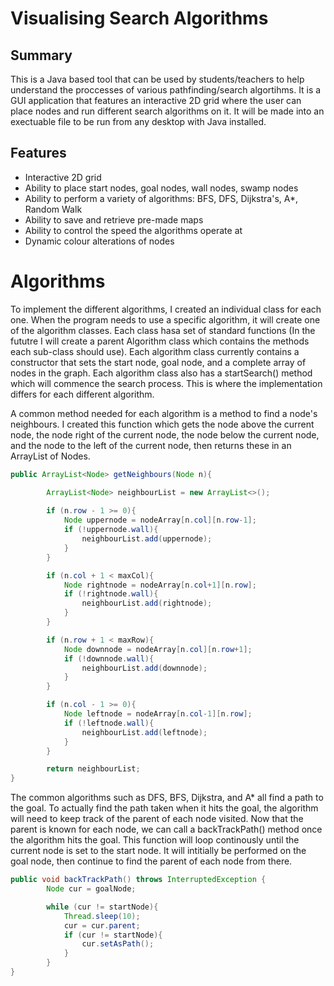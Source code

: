 # Visualising Search Algorithms

## Summary

This is a Java based tool that can be used by students/teachers to help understand the proccesses of various pathfinding/search algortihms. It is a GUI application that features an interactive 2D grid where the user can place nodes and run different search algorithms on it. It will be made into an exectuable file to be run from any desktop with Java installed.

## Features


- Interactive 2D grid
- Ability to place start nodes, goal nodes, wall nodes, swamp nodes
- Ability to perform a variety of algorithms: BFS, DFS, Dijkstra's, A*, Random Walk
- Ability to save and retrieve pre-made maps
- Ability to control the speed the algorithms operate at
- Dynamic colour alterations of nodes

# Algorithms

To implement the different algorithms, I created an individual class for each one. When the program needs to use a specific algorithm, it will create one of the algorithm classes. Each class hasa set of standard functions (In the fututre I will create a parent Algorithm class which contains the methods each sub-class should use). Each algorithm class currently contains a constructor that sets the start node, goal node, and a complete array of nodes in the graph. Each algorithm class also has a startSearch() method which will commence the search process. This is where the implementation differs for each different algorithm.

A common method needed for each algorithm is a method to find a node's neighbours. I created this function which gets the node above the current node, the node right of the current node, the node below the current node, and the node to the left of the current node, then returns these in an ArrayList of Nodes.

``` java
public ArrayList<Node> getNeighbours(Node n){

        ArrayList<Node> neighbourList = new ArrayList<>();
        
        if (n.row - 1 >= 0){
            Node uppernode = nodeArray[n.col][n.row-1];
            if (!uppernode.wall){
                neighbourList.add(uppernode);
            }
        }

        if (n.col + 1 < maxCol){
            Node rightnode = nodeArray[n.col+1][n.row];
            if (!rightnode.wall){
                neighbourList.add(rightnode);
            }
        }

        if (n.row + 1 < maxRow){
            Node downnode = nodeArray[n.col][n.row+1];
            if (!downnode.wall){
                neighbourList.add(downnode);
            }
        }

        if (n.col - 1 >= 0){
            Node leftnode = nodeArray[n.col-1][n.row];
            if (!leftnode.wall){
                neighbourList.add(leftnode);
            }
        }

        return neighbourList;
}
```

The common algorithms such as DFS, BFS, Dijkstra, and A* all find a path to the goal. To actually find the path taken when it hits the goal, the algorithm will need to keep track of the parent of each node visited. Now that the parent is known for each node, we can call a backTrackPath() method once the algorithm hits the goal. This function will loop continously until the current node is set to the start node. It will intitially be performed on the goal node, then continue to find the parent of each node from there.

``` java
public void backTrackPath() throws InterruptedException {
        Node cur = goalNode;

        while (cur != startNode){
            Thread.sleep(10);
            cur = cur.parent;
            if (cur != startNode){
                cur.setAsPath();
            }
        }
}
```


